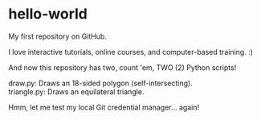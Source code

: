 # hello-world
My first repository on GitHub.

I love interactive tutorials, online courses, and computer-based training. :)

And now this repository has two, count 'em, TWO (2) Python scripts!

draw.py:      Draws an 18-sided polygon (self-intersecting).  
triangle.py:  Draws an equilateral triangle.

Hmm, let me test my local Git credential manager... again!